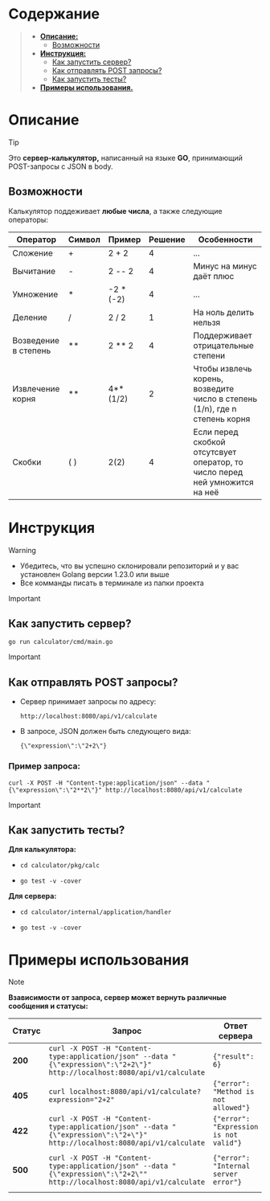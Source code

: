 # **Содержание**
>  - [**Описание:**](#описание)
>      - [Возможности](#возможности)
>  - [**Инструкция:**](#инструкция)
>      - [Как запустить сервер?](#как-запустить-сервер)
>      - [Как отправлять POST запросы?](#как-отправлять-post-запросы)
>      - [Как запустить тесты?](#как-запустить-тесты)
>  - [**Примеры использования.**](#примеры-использования)

# **Описание**
>[!TIP]
>Это **сервер-калькулятор,** написанный на языке **GO**, принимающий POST-запросы с JSON в body.
>
>## **Возможности**
>Калькулятор поддеживает **любые числа**, а также следующие операторы:
>
> | Оператор | Символ | Пример | Решение | Особенности |
> | -------- | ------ | ------ | ------- | ----------- |
> | Сложение | + | 2 + 2 | 4 | ... |
> | Вычитание | - | 2 -- 2 | 4 | Минус на минус даёт плюс |
> | Умножение | * | -2 * (-2) | 4 | ... |
> | Деление | / | 2 / 2 | 1 | На ноль делить нельзя |
> | Возведение в степень | ** | 2 ** 2 | 4 | Поддерживает отрицательные степени |
> | Извлечение корня | ** | 4**(1/2) | 2 | Чтобы извлечь корень, возведите число в степень (1/n), где n степень корня |
> | Cкобки | ( ) | 2(2) | 4 | Если перед скобкой отсутсвует оператор, то число перед ней умножится на неё |

# **Инструкция**
>[!WARNING]
> + Убедитесь, что вы успешно склонировали репозиторий и у вас установлен Golang версии 1.23.0 или выше
> + Все комманды писать в терминале из папки проекта

>[!IMPORTANT]
>## **Как запустить сервер?**
> ```shell
> go run calculator/cmd/main.go
> ```

> [!IMPORTANT]
>## **Как отправлять POST запросы?**
>+ Сервер принимает запросы по адресу:
>   ```shell
>   http://localhost:8080/api/v1/calculate
>   ```
>+ В запросе, JSON должен быть следующего вида:
>   ```shell
>   {\"expression\":\"2+2\"}
>   ```
>   
>### Пример запроса:
>```shell
>curl -X POST -H "Content-type:application/json" --data "{\"expression\":\"2**2\"}" http://localhost:8080/api/v1/calculate
>```

> [!IMPORTANT]
>## **Как запустить тесты?**
> **Для калькулятора:**
> + ```shell
>   cd calculator/pkg/calc
>   ```
> + ```shell
>   go test -v -cover
>   ```
> **Для сервера:**
> + ```shell
>   cd calculator/internal/application/handler
>   ```
> + ```shell
>   go test -v -cover
>   ```

# **Примеры использования**
>[!NOTE]
>**Взависимости от запроса, сервер может вернуть различные сообщения и статусы:**
>
> | Статус | Запрос | Ответ сервера | Причина |
> | ---- | --------- | ------ | ------ |
> | **200** | `curl -X POST -H "Content-type:application/json" --data "{\"expression\":\"2+2\"}" http://localhost:8080/api/v1/calculate` | `{"result": 6}` | Корректный запрос |
> | **405** | `curl localhost:8080/api/v1/calculate?expression="2+2"` | `{"error": "Method is not allowed"}` | Неккоректный тип запроса
> | **422** | `curl -X POST -H "Content-type:application/json" --data "{\"expression\":\"2+\"}" http://localhost:8080/api/v1/calculate` | `{"error": "Expression is not valid"}` | Неккоректное математическое выражение
> | **500** | `curl -X POST -H "Content-type:application/json" --data "{\"expression\":\"2+2\"" http://localhost:8080/api/v1/calculate` | `{"error": "Internal server error"}` | Неккоректный JSON или неизвестная ошибка
